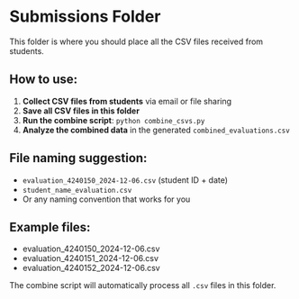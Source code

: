 # Submissions Folder

This folder is where you should place all the CSV files received from students.

## How to use:

1. **Collect CSV files from students** via email or file sharing
2. **Save all CSV files in this folder**
3. **Run the combine script**: `python combine_csvs.py`
4. **Analyze the combined data** in the generated `combined_evaluations.csv`

## File naming suggestion:
- `evaluation_4240150_2024-12-06.csv` (student ID + date)
- `student_name_evaluation.csv`
- Or any naming convention that works for you

## Example files:
- evaluation_4240150_2024-12-06.csv
- evaluation_4240151_2024-12-06.csv
- evaluation_4240152_2024-12-06.csv

The combine script will automatically process all `.csv` files in this folder.
